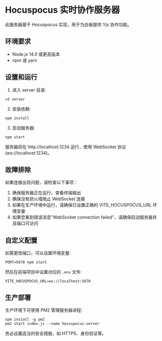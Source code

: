 
# Hocuspocus 实时协作服务器

此服务器基于 Hocuspocus 实现，用于为白板提供 Yjs 协作功能。

## 环境要求

- Node.js 14.0 或更高版本
- npm 或 yarn

## 设置和运行

1. 进入 server 目录:
```
cd server
```

2. 安装依赖:
```
npm install
```

3. 启动服务器:
```
npm start
```

服务器将在 http://localhost:1234 运行，使用 WebSocket 协议 (ws://localhost:1234)。

## 故障排除

如果连接出现问题，请检查以下事项：

1. 确保服务器正在运行，查看终端输出
2. 确保没有防火墙阻止 WebSocket 连接
3. 如果在生产环境中运行，请确保已设置正确的 VITE_HOCUSPOCUS_URL 环境变量
4. 如果您看到错误消息"WebSocket connection failed"，请确保启动服务器并且端口可访问

## 自定义配置

如需更改端口，可以设置环境变量:

```
PORT=5678 npm start
```

然后在前端项目中设置对应的 `.env` 文件:

```
VITE_HOCUSPOCUS_URL=ws://localhost:5678
```

## 生产部署

生产环境下可使用 PM2 管理服务器进程:

```
npm install -g pm2
pm2 start index.js --name hocuspocus-server
```

务必设置适当的安全措施，如 HTTPS、身份验证等。
